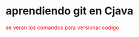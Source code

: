 <h1>aprendiendo git en Cjava </h1>
<p style="color:red">se veran los comandos para versionar codigo</p>
